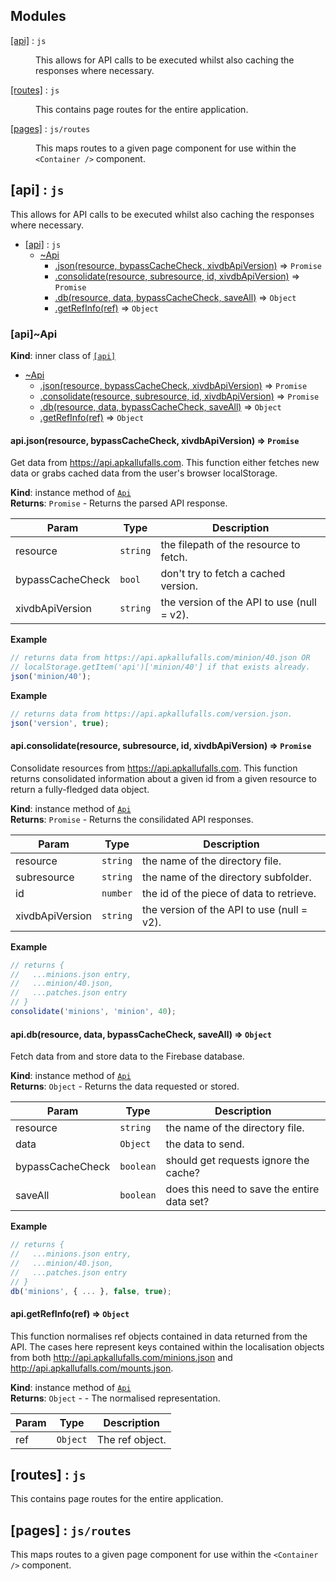 ## Modules

<dl>
<dt><a href="#module_[api]">[api]</a> : <code>js</code></dt>
<dd><p>This allows for API calls to be executed whilst also caching the responses where necessary.</p>
</dd>
<dt><a href="#module_[routes]">[routes]</a> : <code>js</code></dt>
<dd><p>This contains page routes for the entire application.</p>
</dd>
<dt><a href="#module_[pages]">[pages]</a> : <code>js/routes</code></dt>
<dd><p>This maps routes to a given page component for use within the <code>&lt;Container /&gt;</code> component.</p>
</dd>
</dl>

<a name="module_[api]"></a>

## [api] : <code>js</code>
This allows for API calls to be executed whilst also caching the responses where necessary.


* [[api]](#module_[api]) : <code>js</code>
    * [~Api](#module_[api]..Api)
        * [.json(resource, bypassCacheCheck, xivdbApiVersion)](#module_[api]..Api+json) ⇒ <code>Promise</code>
        * [.consolidate(resource, subresource, id, xivdbApiVersion)](#module_[api]..Api+consolidate) ⇒ <code>Promise</code>
        * [.db(resource, data, bypassCacheCheck, saveAll)](#module_[api]..Api+db) ⇒ <code>Object</code>
        * [.getRefInfo(ref)](#module_[api]..Api+getRefInfo) ⇒ <code>Object</code>

<a name="module_[api]..Api"></a>

### [api]~Api
**Kind**: inner class of [<code>[api]</code>](#module_[api])  

* [~Api](#module_[api]..Api)
    * [.json(resource, bypassCacheCheck, xivdbApiVersion)](#module_[api]..Api+json) ⇒ <code>Promise</code>
    * [.consolidate(resource, subresource, id, xivdbApiVersion)](#module_[api]..Api+consolidate) ⇒ <code>Promise</code>
    * [.db(resource, data, bypassCacheCheck, saveAll)](#module_[api]..Api+db) ⇒ <code>Object</code>
    * [.getRefInfo(ref)](#module_[api]..Api+getRefInfo) ⇒ <code>Object</code>

<a name="module_[api]..Api+json"></a>

#### api.json(resource, bypassCacheCheck, xivdbApiVersion) ⇒ <code>Promise</code>
Get data from https://api.apkallufalls.com.
This function either fetches new data or grabs cached data from the user's
browser localStorage.

**Kind**: instance method of [<code>Api</code>](#module_[api]..Api)  
**Returns**: <code>Promise</code> - Returns the parsed API response.  

| Param | Type | Description |
| --- | --- | --- |
| resource | <code>string</code> | the filepath of the resource to fetch. |
| bypassCacheCheck | <code>bool</code> | don't try to fetch a cached version. |
| xivdbApiVersion | <code>string</code> | the version of the API to use (null = v2). |

**Example**  
```js
// returns data from https://api.apkallufalls.com/minion/40.json OR
// localStorage.getItem('api')['minion/40'] if that exists already.
json('minion/40');
```
**Example**  
```js
// returns data from https://api.apkallufalls.com/version.json.
json('version', true);
```
<a name="module_[api]..Api+consolidate"></a>

#### api.consolidate(resource, subresource, id, xivdbApiVersion) ⇒ <code>Promise</code>
Consolidate resources from https://api.apkallufalls.com.
This function returns consolidated information about a given id from a
given resource to return a fully-fledged data object.

**Kind**: instance method of [<code>Api</code>](#module_[api]..Api)  
**Returns**: <code>Promise</code> - Returns the consilidated API responses.  

| Param | Type | Description |
| --- | --- | --- |
| resource | <code>string</code> | the name of the directory file. |
| subresource | <code>string</code> | the name of the directory subfolder. |
| id | <code>number</code> | the id of the piece of data to retrieve. |
| xivdbApiVersion | <code>string</code> | the version of the API to use (null = v2). |

**Example**  
```js
// returns {
//   ...minions.json entry,
//   ...minion/40.json,
//   ...patches.json entry
// }
consolidate('minions', 'minion', 40);
```
<a name="module_[api]..Api+db"></a>

#### api.db(resource, data, bypassCacheCheck, saveAll) ⇒ <code>Object</code>
Fetch data from and store data to the Firebase database.

**Kind**: instance method of [<code>Api</code>](#module_[api]..Api)  
**Returns**: <code>Object</code> - Returns the data requested or stored.  

| Param | Type | Description |
| --- | --- | --- |
| resource | <code>string</code> | the name of the directory file. |
| data | <code>Object</code> | the data to send. |
| bypassCacheCheck | <code>boolean</code> | should get requests ignore the cache? |
| saveAll | <code>boolean</code> | does this need to save the entire data set? |

**Example**  
```js
// returns {
//   ...minions.json entry,
//   ...minion/40.json,
//   ...patches.json entry
// }
db('minions', { ... }, false, true);
```
<a name="module_[api]..Api+getRefInfo"></a>

#### api.getRefInfo(ref) ⇒ <code>Object</code>
This function normalises ref objects contained in data returned from the API.
The cases here represent keys contained within the localisation objects from both
http://api.apkallufalls.com/minions.json and http://api.apkallufalls.com/mounts.json.

**Kind**: instance method of [<code>Api</code>](#module_[api]..Api)  
**Returns**: <code>Object</code> - - The normalised representation.  

| Param | Type | Description |
| --- | --- | --- |
| ref | <code>Object</code> | The ref object. |

<a name="module_[routes]"></a>

## [routes] : <code>js</code>
This contains page routes for the entire application.

<a name="module_[pages]"></a>

## [pages] : <code>js/routes</code>
This maps routes to a given page component for use within the `<Container />` component.

